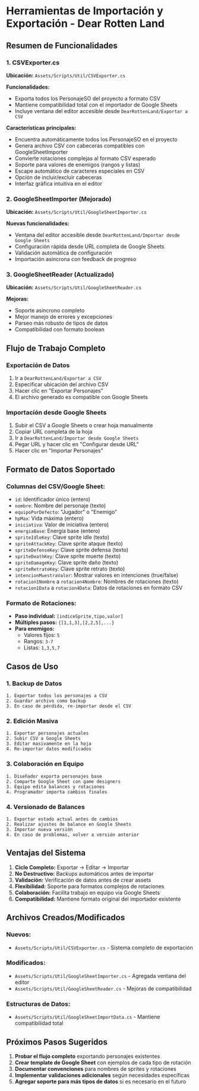 # Herramientas de Importación y Exportación - Dear Rotten Land

## Resumen de Funcionalidades

### 1. CSVExporter.cs
**Ubicación:** `Assets/Scripts/Util/CSVExporter.cs`

**Funcionalidades:**
- Exporta todos los PersonajeSO del proyecto a formato CSV
- Mantiene compatibilidad total con el importador de Google Sheets
- Incluye ventana del editor accesible desde `DearRottenLand/Exportar a CSV`

**Características principales:**
- Encuentra automáticamente todos los PersonajeSO en el proyecto
- Genera archivo CSV con cabeceras compatibles con GoogleSheetImporter
- Convierte rotaciones complejas al formato CSV esperado
- Soporte para valores de enemigos (rangos y listas)
- Escape automático de caracteres especiales en CSV
- Opción de incluir/excluir cabeceras
- Interfaz gráfica intuitiva en el editor

### 2. GoogleSheetImporter (Mejorado)
**Ubicación:** `Assets/Scripts/Util/GoogleSheetImporter.cs`

**Nuevas funcionalidades:**
- Ventana del editor accesible desde `DearRottenLand/Importar desde Google Sheets`
- Configuración rápida desde URL completa de Google Sheets
- Validación automática de configuración
- Importación asíncrona con feedback de progreso

### 3. GoogleSheetReader (Actualizado)
**Ubicación:** `Assets/Scripts/Util/GoogleSheetReader.cs`

**Mejoras:**
- Soporte asíncrono completo
- Mejor manejo de errores y excepciones
- Parseo más robusto de tipos de datos
- Compatibilidad con formato boolean

## Flujo de Trabajo Completo

### Exportación de Datos
1. Ir a `DearRottenLand/Exportar a CSV`
2. Especificar ubicación del archivo CSV
3. Hacer clic en "Exportar Personajes"
4. El archivo generado es compatible con Google Sheets

### Importación desde Google Sheets
1. Subir el CSV a Google Sheets o crear hoja manualmente
2. Copiar URL completa de la hoja
3. Ir a `DearRottenLand/Importar desde Google Sheets`
4. Pegar URL y hacer clic en "Configurar desde URL"
5. Hacer clic en "Importar Personajes"

## Formato de Datos Soportado

### Columnas del CSV/Google Sheet:
- `id`: Identificador único (entero)
- `nombre`: Nombre del personaje (texto)
- `equipoPorDefecto`: "Jugador" o "Enemigo"
- `hpMax`: Vida máxima (entero)
- `iniciativa`: Valor de iniciativa (entero)
- `energiaBase`: Energía base (entero)
- `spriteIdleKey`: Clave sprite idle (texto)
- `spriteAttackKey`: Clave sprite ataque (texto)
- `spriteDefenseKey`: Clave sprite defensa (texto)
- `spriteDeathKey`: Clave sprite muerte (texto)
- `spriteDamageKey`: Clave sprite daño (texto)
- `spriteRetratoKey`: Clave sprite retrato (texto)
- `intencionMuestraValor`: Mostrar valores en intenciones (true/false)
- `rotacion1Nombre` a `rotacion4Nombre`: Nombres de rotaciones (texto)
- `rotacion1Data` a `rotacion4Data`: Datos de rotaciones en formato CSV

### Formato de Rotaciones:
- **Paso individual:** `[indiceSprite,tipo,valor]`
- **Múltiples pasos:** `{[1,1,3],[2,2,5],...}`
- **Para enemigos:**
  - Valores fijos: `5`
  - Rangos: `3-7`
  - Listas: `1,3,5,7`

## Casos de Uso

### 1. Backup de Datos
```
1. Exportar todos los personajes a CSV
2. Guardar archivo como backup
3. En caso de pérdida, re-importar desde el CSV
```

### 2. Edición Masiva
```
1. Exportar personajes actuales
2. Subir CSV a Google Sheets
3. Editar masivamente en la hoja
4. Re-importar datos modificados
```

### 3. Colaboración en Equipo
```
1. Diseñador exporta personajes base
2. Comparte Google Sheet con game designers
3. Equipo edita balances y rotaciones
4. Programador importa cambios finales
```

### 4. Versionado de Balances
```
1. Exportar estado actual antes de cambios
2. Realizar ajustes de balance en Google Sheets  
3. Importar nueva versión
4. En caso de problemas, volver a versión anterior
```

## Ventajas del Sistema

1. **Ciclo Completo:** Exportar → Editar → Importar
2. **No Destructivo:** Backups automáticos antes de importar
3. **Validación:** Verificación de datos antes de crear assets
4. **Flexibilidad:** Soporte para formatos complejos de rotaciones
5. **Colaboración:** Facilita trabajo en equipo via Google Sheets
6. **Compatibilidad:** Mantiene formato original del importador existente

## Archivos Creados/Modificados

### Nuevos:
- `Assets/Scripts/Util/CSVExporter.cs` - Sistema completo de exportación

### Modificados:
- `Assets/Scripts/Util/GoogleSheetImporter.cs` - Agregada ventana del editor
- `Assets/Scripts/Util/GoogleSheetReader.cs` - Mejoras de compatibilidad

### Estructuras de Datos:
- `Assets/Scripts/Util/GoogleSheetImportData.cs` - Mantiene compatibilidad total

## Próximos Pasos Sugeridos

1. **Probar el flujo completo** exportando personajes existentes
2. **Crear template de Google Sheet** con ejemplos de cada tipo de rotación
3. **Documentar convenciones** para nombres de sprites y rotaciones
4. **Implementar validaciones adicionales** según necesidades específicas
5. **Agregar soporte para más tipos de datos** si es necesario en el futuro